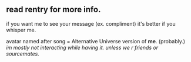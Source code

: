 ## read rentry for more info.

 
if you want me to see your message (ex. compliment) it's better if you whisper me.
  
 
avatar named after song = Alternative Universe version of **me**. (probably.)      
*im mostly not interacting while having it. unless we r friends or sourcemates.*

